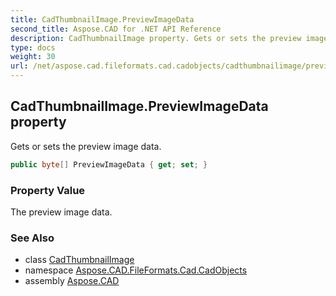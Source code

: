 ```yaml
---
title: CadThumbnailImage.PreviewImageData
second_title: Aspose.CAD for .NET API Reference
description: CadThumbnailImage property. Gets or sets the preview image data
type: docs
weight: 30
url: /net/aspose.cad.fileformats.cad.cadobjects/cadthumbnailimage/previewimagedata/
---
```

## CadThumbnailImage.PreviewImageData property

Gets or sets the preview image data.

```csharp
public byte[] PreviewImageData { get; set; }
```

### Property Value

The preview image data.

### See Also

* class [CadThumbnailImage](../)
* namespace [Aspose.CAD.FileFormats.Cad.CadObjects](../../cadthumbnailimage/)
* assembly [Aspose.CAD](../../../)


